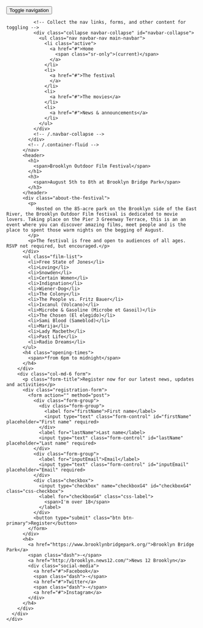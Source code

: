 <!DOCTYPE html>
<html lang="en">

<head>
  <meta charset="UTF-8">
  <meta name="viewport" content="width=device-width, initial-scale=1.0">
  <meta http-equiv="X-UA-Compatible" content="ie=edge">
  <!-- Latest compiled and minified CSS -->
  <link rel="stylesheet" href="https://maxcdn.bootstrapcdn.com/bootstrap/3.3.7/css/bootstrap.min.css" integrity="sha384-BVYiiSIFeK1dGmJRAkycuHAHRg32OmUcww7on3RYdg4Va+PmSTsz/K68vbdEjh4u"
    crossorigin="anonymous">
  <link rel="stylesheet" href="css/style.css">
  <link href="https://fonts.googleapis.com/css?family=Playfair+Display" rel="stylesheet">
  <title>Brooklyn Outdoor Film Festival</title>
</head>

<body>
  <div id="main-wrapper">
    <div class="container-fluid">
      <div class="row">
        <div class="col-md-6 photo">
          <nav class="navbar navbar-default main-navbar">
            <div class="container-fluid">
              <!-- Brand and toggle get grouped for better mobile display -->
              <div class="navbar-header">
                <button type="button" class="navbar-toggle collapsed" data-toggle="collapse" data-target="#navbar-collapse"
                  aria-expanded="false">
                  <span class="sr-only">Toggle navigation</span>
                  <span class="icon-bar"></span>
                  <span class="icon-bar"></span>
                  <span class="icon-bar"></span>
                </button>
              </div>
          
              <!-- Collect the nav links, forms, and other content for toggling -->
              <div class="collapse navbar-collapse" id="navbar-collapse">
                <ul class="nav navbar-nav main-navbar">
                  <li class="active">
                    <a href="#">Home
                      <span class="sr-only">(current)</span>
                    </a>
                  </li>
                  <li>
                    <a href="#">The festival
                    </a>
                  </li>
                  <li>
                    <a href="#">The movies</a>
                  </li>
                  <li>
                    <a href="#">News & announcements</a>
                  </li>
                </ul>
              </div>
              <!-- /.navbar-collapse -->
            </div>
            <!-- /.container-fluid -->
          </nav>
          <header>
            <h1>
              <span>Brooklyn Outdoor Film Festival</span>
            </h1>
            <h3>
              <span>August 5th to 8th at Brooklyn Bridge Park</span>
            </h3>
          </header>
          <div class="about-the-festival">
            <p>
               Hosted on the 85-acre park on the Brooklyn side of the East River, the Brooklyn Outdoor Film festival is dedicated to movie lovers. Taking place on the Pier 3 Greenway Terrace, this is an an event where you can discover amazing films, meet people and is the place to spent those warm nights on the begging of August.
            </p>
            <p>The festival is free and open to audiences of all ages. RSVP not required, but encouraged.</p>
          </div>
          <ul class="film-list">
            <li>Free State of Jones</li>
            <li>Loving</li>
            <li>Snowden</li>
            <li>Certain Women</li>
            <li>Indignation</li>
            <li>Wiener-Dog</li>
            <li>The Colony</li>
            <li>The People vs. Fritz Bauer</li>
            <li>Ixcanul (Volcano)</li>
            <li>Microbe & Gasoline (Microbe et Gasoil)</li>
            <li>The Chosen (El elegido)</li>
            <li>Sami Blood (Sameblod)</li>
            <li>Marija</li>
            <li>Lady Macbeth</li>
            <li>Past Life</li>
            <li>Radio Dreams</li>
          </ul>
          <h4 class="opening-times">
            <span>*from 6pm to midnight</span>
          </h4>
        </div>
        <div class="col-md-6 form">
          <p class="form-title">Register now for our latest news, updates and activities</p>
          <div class="registration-form">
            <form action="" method="post">
              <div class="form-group">
                <div class="form-group">
                  <label for="firstName">First name</label>
                  <input type="text" class="form-control" id="firstName" placeholder="First name" required>
                </div>
                <label for="lastName">Last name</label>
                <input type="text" class="form-control" id="lastName" placeholder="Last name" required>
              </div>
              <div class="form-group">
                <label for="inputEmail">Email</label>
                <input type="text" class="form-control" id="inputEmail" placeholder="Email" required>
              </div>
              <div class="checkbox">
                <input type="checkbox" name="checkboxG4" id="checkboxG4" class="css-checkbox">
                <label for="checkboxG4" class="css-label">
                  <span>I'm over 18</span>
                </label>
              </div>
              <button type="submit" class="btn btn-primary">Register</button>
            </form>
          </div>
          <h4>
            <a href="https://www.brooklynbridgepark.org/">Brooklyn Bridge Park</a>
            <span class="dash">-</span>
            <a href="http://brooklyn.news12.com/">News 12 Brooklyn</a>
            <div class="social-media">
              <a href="#">Facebook</a>
              <span class="dash">-</span>
              <a href="#">Twitter</a>
              <span class="dash">-</span>
              <a href="#">Instagram</a>
            </div>
          </h4>
        </div>
      </div>
    </div>
  </div>
</body>
<script src="https://cdnjs.cloudflare.com/ajax/libs/jquery/3.2.1/jquery.min.js"></script>
<script src="https://maxcdn.bootstrapcdn.com/bootstrap/3.3.7/js/bootstrap.min.js" integrity="sha384-Tc5IQib027qvyjSMfHjOMaLkfuWVxZxUPnCJA7l2mCWNIpG9mGCD8wGNIcPD7Txa"
  crossorigin="anonymous"></script>

</html>